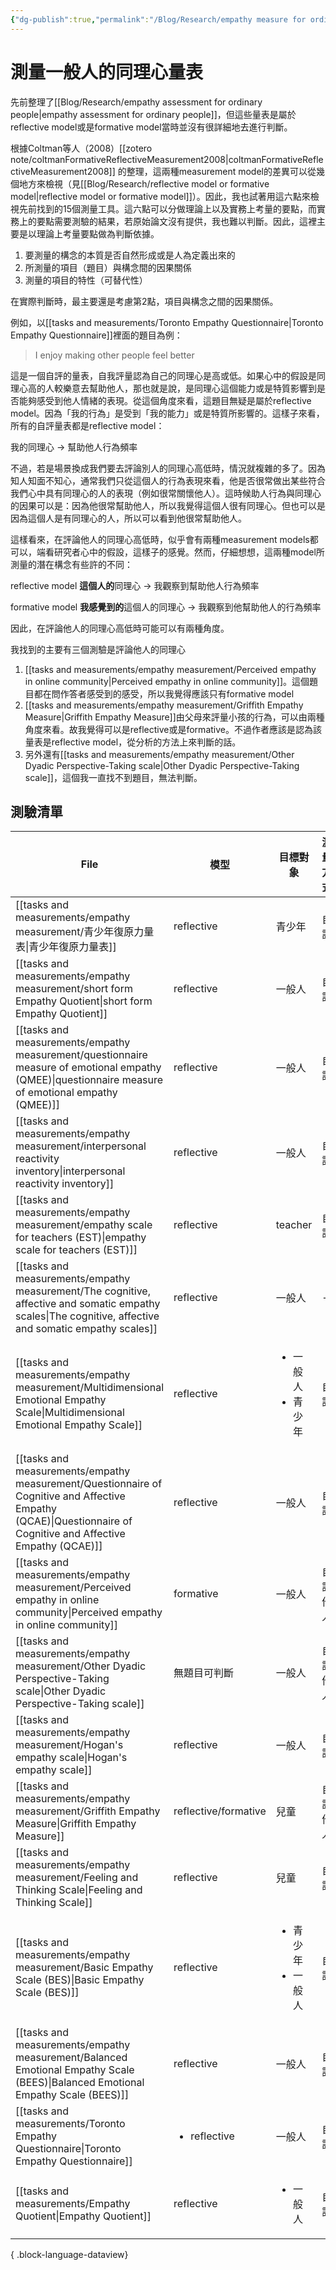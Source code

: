 ```yaml
---
{"dg-publish":true,"permalink":"/Blog/Research/empathy measure for ordinary people reflective or formative model/","title":"測量一般人的同理心量表是reflective or formative model","tags":["blog","empathy","measurement","inventory","reflective","formative","manuscript"],"created":"2022-07-20","updated":""}
---
```



# 測量一般人的同理心量表

先前整理了[[Blog/Research/empathy assessment for ordinary people\|empathy assessment for ordinary people]]，但這些量表是屬於reflective model或是formative model當時並沒有很詳細地去進行判斷。

根據Coltman等人（2008）[[zotero note/coltmanFormativeReflectiveMeasurement2008\|coltmanFormativeReflectiveMeasurement2008]] 的整理，這兩種measurement model的差異可以從幾個地方來檢視（見[[Blog/Research/reflective model or formative model\|reflective model or formative model]]）。因此，我也試著用這六點來檢視先前找到的15個測量工具。這六點可以分做理論上以及實務上考量的要點，而實務上的要點需要測驗的結果，若原始論文沒有提供，我也難以判斷。因此，這裡主要是以理論上考量要點做為判斷依據。


1. 要測量的構念的本質是否自然形成或是人為定義出來的
2. 所測量的項目（題目）與構念間的因果關係
3. 測量的項目的特性（可替代性）

在實際判斷時，最主要還是考慮第2點，項目與構念之間的因果關係。

<style> .container {font-family: sans-serif; text-align: center;} .button-wrapper button {z-index: 1;height: 40px; width: 100px; margin: 10px;padding: 5px;} .excalidraw .App-menu_top .buttonList { display: flex;} .excalidraw-wrapper { height: 800px; margin: 50px; position: relative;} :root[dir="ltr"] .excalidraw .layer-ui__wrapper .zen-mode-transition.App-menu_bottom--transition-left {transform: none;} </style><script src="https://cdn.jsdelivr.net/npm/react@17/umd/react.production.min.js"></script><script src="https://cdn.jsdelivr.net/npm/react-dom@17/umd/react-dom.production.min.js"></script><script type="text/javascript" src="https://cdn.jsdelivr.net/npm/@excalidraw/excalidraw@0/dist/excalidraw.production.min.js"></script><div id="measurement_modelexcalidraw.md1"></div><script>(function(){const InitialData={"type":"excalidraw","version":2,"source":"https://excalidraw.com","elements":[{"type":"ellipse","version":50,"versionNonce":405337202,"isDeleted":false,"id":"3-tqbp5ZLVtKjnWc4Mnzk","fillStyle":"hachure","strokeWidth":1,"strokeStyle":"solid","roughness":1,"opacity":100,"angle":0,"x":-221.83834838867188,"y":-87.21842575073242,"strokeColor":"#000000","backgroundColor":"transparent","width":187.8980712890625,"height":97.548828125,"seed":642925298,"groupIds":[],"strokeSharpness":"sharp","boundElements":[{"id":"wAoPmy_Z7N6AygmE-kM8j","type":"arrow"},{"id":"l8VeDDoj7WGaN67ht4uaE","type":"arrow"},{"id":"J37inoKKMOYB3P_grpwqb","type":"arrow"}],"updated":1659538711128,"link":null,"locked":false},{"type":"text","version":79,"versionNonce":117343410,"isDeleted":false,"id":"Hef8Dhr1","fillStyle":"hachure","strokeWidth":1,"strokeStyle":"solid","roughness":1,"opacity":100,"angle":0,"x":-175.10720825195312,"y":-63.9283561706543,"strokeColor":"#000000","backgroundColor":"transparent","width":95,"height":50,"seed":1473213230,"groupIds":[],"strokeSharpness":"sharp","boundElements":[],"updated":1659538640715,"link":null,"locked":false,"fontSize":20,"fontFamily":1,"text":"latent\nconstruct","rawText":"latent\nconstruct","baseline":43,"textAlign":"center","verticalAlign":"top","containerId":null,"originalText":"latent\nconstruct"},{"type":"rectangle","version":107,"versionNonce":1333496238,"isDeleted":false,"id":"3Kv45IqP1tjBqjKSIDHeM","fillStyle":"hachure","strokeWidth":1,"strokeStyle":"solid","roughness":1,"opacity":100,"angle":0,"x":-328.9366149902344,"y":-128.43308639526367,"strokeColor":"#000000","backgroundColor":"transparent","width":84,"height":47.06634521484375,"seed":1653192686,"groupIds":[],"strokeSharpness":"sharp","boundElements":[{"type":"text","id":"RNYhO64T"},{"id":"wAoPmy_Z7N6AygmE-kM8j","type":"arrow"}],"updated":1659538702656,"link":null,"locked":false},{"type":"text","version":61,"versionNonce":742808114,"isDeleted":false,"id":"RNYhO64T","fillStyle":"hachure","strokeWidth":1,"strokeStyle":"solid","roughness":1,"opacity":100,"angle":0,"x":-323.9366149902344,"y":-117.3999137878418,"strokeColor":"#000000","backgroundColor":"transparent","width":74,"height":25,"seed":1621425010,"groupIds":[],"strokeSharpness":"sharp","boundElements":[],"updated":1659538691756,"link":null,"locked":false,"fontSize":20,"fontFamily":1,"text":"item 1","rawText":"item 1","baseline":18,"textAlign":"center","verticalAlign":"middle","containerId":"3Kv45IqP1tjBqjKSIDHeM","originalText":"item 1"},{"type":"rectangle","version":122,"versionNonce":1315068462,"isDeleted":false,"id":"ZScW7qYqmxp7YhXCNml77","fillStyle":"hachure","strokeWidth":1,"strokeStyle":"solid","roughness":1,"opacity":100,"angle":0,"x":-365.5178527832031,"y":-52.61518478393555,"strokeColor":"#000000","backgroundColor":"transparent","width":84,"height":47.06634521484375,"seed":1568947502,"groupIds":[],"strokeSharpness":"sharp","boundElements":[{"id":"nV2A0aTX","type":"text"},{"id":"l8VeDDoj7WGaN67ht4uaE","type":"arrow"}],"updated":1659538706964,"link":null,"locked":false},{"type":"text","version":77,"versionNonce":1268257138,"isDeleted":false,"id":"nV2A0aTX","fillStyle":"hachure","strokeWidth":1,"strokeStyle":"solid","roughness":1,"opacity":100,"angle":0,"x":-360.5178527832031,"y":-41.58201217651367,"strokeColor":"#000000","backgroundColor":"transparent","width":74,"height":25,"seed":1506538674,"groupIds":[],"strokeSharpness":"sharp","boundElements":[],"updated":1659538688147,"link":null,"locked":false,"fontSize":20,"fontFamily":1,"text":"item 2","rawText":"item 2","baseline":18,"textAlign":"center","verticalAlign":"middle","containerId":"ZScW7qYqmxp7YhXCNml77","originalText":"item 2"},{"type":"rectangle","version":106,"versionNonce":1739953714,"isDeleted":false,"id":"5Q9V7S98ZeiPF6_mtJ89B","fillStyle":"hachure","strokeWidth":1,"strokeStyle":"solid","roughness":1,"opacity":100,"angle":0,"x":-316.0383605957031,"y":26.995044708251953,"strokeColor":"#000000","backgroundColor":"transparent","width":84,"height":47.06634521484375,"seed":962064434,"groupIds":[],"strokeSharpness":"sharp","boundElements":[{"id":"dBakNFGO","type":"text"},{"id":"J37inoKKMOYB3P_grpwqb","type":"arrow"}],"updated":1659538711129,"link":null,"locked":false},{"type":"text","version":61,"versionNonce":1587391154,"isDeleted":false,"id":"dBakNFGO","fillStyle":"hachure","strokeWidth":1,"strokeStyle":"solid","roughness":1,"opacity":100,"angle":0,"x":-311.0383605957031,"y":38.02821731567383,"strokeColor":"#000000","backgroundColor":"transparent","width":74,"height":25,"seed":478405614,"groupIds":[],"strokeSharpness":"sharp","boundElements":[],"updated":1659538696006,"link":null,"locked":false,"fontSize":20,"fontFamily":1,"text":"item 3","rawText":"item 3","baseline":18,"textAlign":"center","verticalAlign":"middle","containerId":"5Q9V7S98ZeiPF6_mtJ89B","originalText":"item 3"},{"type":"arrow","version":54,"versionNonce":947796156,"isDeleted":false,"id":"wAoPmy_Z7N6AygmE-kM8j","fillStyle":"hachure","strokeWidth":1,"strokeStyle":"solid","roughness":1,"opacity":100,"angle":0,"x":-195.54189209235486,"y":-80.25925751888192,"strokeColor":"#000000","backgroundColor":"transparent","width":42.78876586662952,"height":28.511444843178623,"seed":1656325234,"groupIds":[],"strokeSharpness":"round","boundElements":[],"updated":1659679282633,"link":null,"locked":false,"startBinding":{"elementId":"3-tqbp5ZLVtKjnWc4Mnzk","gap":7.3891006926978235,"focus":-0.04112590801925005},"endBinding":{"elementId":"3Kv45IqP1tjBqjKSIDHeM","gap":6.60595703125,"focus":-0.7037864838242268},"lastCommittedPoint":null,"startArrowhead":null,"endArrowhead":"arrow","points":[[0,0],[-42.78876586662952,-28.511444843178623]]},{"type":"arrow","version":40,"versionNonce":2049950012,"isDeleted":false,"id":"l8VeDDoj7WGaN67ht4uaE","fillStyle":"hachure","strokeWidth":1,"strokeStyle":"solid","roughness":1,"opacity":100,"angle":0,"x":-225.635484276923,"y":-37.424201367545564,"strokeColor":"#000000","backgroundColor":"transparent","width":46.72099155315513,"height":4.967372296500642,"seed":522039346,"groupIds":[],"strokeSharpness":"round","boundElements":[],"updated":1659679282635,"link":null,"locked":false,"startBinding":{"elementId":"3-tqbp5ZLVtKjnWc4Mnzk","gap":3.8155192879697353,"focus":0.1882541525682399},"endBinding":{"elementId":"ZScW7qYqmxp7YhXCNml77","gap":9.161376953125,"focus":0.07374140659346132},"lastCommittedPoint":null,"startArrowhead":null,"endArrowhead":"arrow","points":[[0,0],[-46.72099155315513,4.967372296500642]]},{"type":"arrow","version":49,"versionNonce":228342204,"isDeleted":false,"id":"J37inoKKMOYB3P_grpwqb","fillStyle":"hachure","strokeWidth":1,"strokeStyle":"solid","roughness":1,"opacity":100,"angle":0,"x":-179.1264217397684,"y":10.372636567630977,"strokeColor":"#000000","backgroundColor":"transparent","width":45.70014686374722,"height":40.35943816991784,"seed":53094322,"groupIds":[],"strokeSharpness":"round","boundElements":[],"updated":1659679282637,"link":null,"locked":false,"startBinding":{"elementId":"3-tqbp5ZLVtKjnWc4Mnzk","gap":7.740340268647323,"focus":-0.03706534415686419},"endBinding":{"elementId":"5Q9V7S98ZeiPF6_mtJ89B","gap":7.2117919921875,"focus":0.7202415319180563},"lastCommittedPoint":null,"startArrowhead":null,"endArrowhead":"arrow","points":[[0,0],[-45.70014686374722,40.35943816991784]]},{"type":"text","version":107,"versionNonce":1149428142,"isDeleted":false,"id":"DLeXNTwd","fillStyle":"hachure","strokeWidth":1,"strokeStyle":"solid","roughness":1,"opacity":100,"angle":0,"x":-260.7917785644531,"y":-191.9056510925293,"strokeColor":"#000000","backgroundColor":"transparent","width":216,"height":35,"seed":1757937650,"groupIds":[],"strokeSharpness":"sharp","boundElements":[],"updated":1659538732097,"link":null,"locked":false,"fontSize":28,"fontFamily":1,"text":"reflective model","rawText":"reflective model","baseline":25,"textAlign":"center","verticalAlign":"top","containerId":null,"originalText":"reflective model"},{"type":"ellipse","version":294,"versionNonce":1313817518,"isDeleted":false,"id":"7WEvITmc4NoPSxO3fHZgI","fillStyle":"hachure","strokeWidth":1,"strokeStyle":"solid","roughness":1,"opacity":100,"angle":0,"x":128.3624267578125,"y":-84.28937911987305,"strokeColor":"#000000","backgroundColor":"transparent","width":187.8980712890625,"height":97.548828125,"seed":2038256498,"groupIds":[],"strokeSharpness":"sharp","boundElements":[{"id":"ot8mUodhmIiKd7jxNWd2R","type":"arrow"},{"id":"bunRmgQ2SQMOKpgYxxSk9","type":"arrow"},{"id":"bIW3Q9nthI_3QFDLNhfDw","type":"arrow"}],"updated":1659538823596,"link":null,"locked":false},{"type":"text","version":204,"versionNonce":2031140466,"isDeleted":false,"id":"fnUZzhdJ","fillStyle":"hachure","strokeWidth":1,"strokeStyle":"solid","roughness":1,"opacity":100,"angle":0,"x":179.119384765625,"y":-60.23618698120117,"strokeColor":"#000000","backgroundColor":"transparent","width":95,"height":50,"seed":1716081838,"groupIds":[],"strokeSharpness":"sharp","boundElements":[],"updated":1659538825730,"link":null,"locked":false,"fontSize":20,"fontFamily":1,"text":"latent\nconstruct","rawText":"latent\nconstruct","baseline":43,"textAlign":"center","verticalAlign":"top","containerId":null,"originalText":"latent\nconstruct"},{"type":"rectangle","version":448,"versionNonce":1542835826,"isDeleted":false,"id":"-aYnNpC60cS3TE9sctnbU","fillStyle":"hachure","strokeWidth":1,"strokeStyle":"solid","roughness":1,"opacity":100,"angle":0,"x":383.01055908203125,"y":-136.28376388549805,"strokeColor":"#000000","backgroundColor":"transparent","width":84,"height":47.06634521484375,"seed":2099647794,"groupIds":[],"strokeSharpness":"sharp","boundElements":[{"id":"UQa6sasP","type":"text"},{"id":"ot8mUodhmIiKd7jxNWd2R","type":"arrow"}],"updated":1659538812896,"link":null,"locked":false},{"type":"text","version":399,"versionNonce":1642727854,"isDeleted":false,"id":"UQa6sasP","fillStyle":"hachure","strokeWidth":1,"strokeStyle":"solid","roughness":1,"opacity":100,"angle":0,"x":388.01055908203125,"y":-125.25059127807617,"strokeColor":"#000000","backgroundColor":"transparent","width":74,"height":25,"seed":1607896814,"groupIds":[],"strokeSharpness":"sharp","boundElements":[],"updated":1659538812896,"link":null,"locked":false,"fontSize":20,"fontFamily":1,"text":"item 1","rawText":"item 1","baseline":18,"textAlign":"center","verticalAlign":"middle","containerId":"-aYnNpC60cS3TE9sctnbU","originalText":"item 1"},{"type":"rectangle","version":556,"versionNonce":1481304690,"isDeleted":false,"id":"RPuQMmaRdrpNFGI3oMvgT","fillStyle":"hachure","strokeWidth":1,"strokeStyle":"solid","roughness":1,"opacity":100,"angle":0,"x":403.2297058105469,"y":-62.37809371948242,"strokeColor":"#000000","backgroundColor":"transparent","width":84,"height":47.06634521484375,"seed":433102578,"groupIds":[],"strokeSharpness":"sharp","boundElements":[{"id":"hA8C9MrG","type":"text"},{"id":"bunRmgQ2SQMOKpgYxxSk9","type":"arrow"}],"updated":1659538839064,"link":null,"locked":false},{"type":"text","version":508,"versionNonce":1443147182,"isDeleted":false,"id":"hA8C9MrG","fillStyle":"hachure","strokeWidth":1,"strokeStyle":"solid","roughness":1,"opacity":100,"angle":0,"x":408.2297058105469,"y":-51.34492111206055,"strokeColor":"#000000","backgroundColor":"transparent","width":74,"height":25,"seed":541229358,"groupIds":[],"strokeSharpness":"sharp","boundElements":[],"updated":1659538839064,"link":null,"locked":false,"fontSize":20,"fontFamily":1,"text":"item 2","rawText":"item 2","baseline":18,"textAlign":"center","verticalAlign":"middle","containerId":"RPuQMmaRdrpNFGI3oMvgT","originalText":"item 2"},{"type":"rectangle","version":447,"versionNonce":1749681522,"isDeleted":false,"id":"m7xBv7a-xDzFtL_kJKMFD","fillStyle":"hachure","strokeWidth":1,"strokeStyle":"solid","roughness":1,"opacity":100,"angle":0,"x":395.9088134765625,"y":19.144367218017578,"strokeColor":"#000000","backgroundColor":"transparent","width":84,"height":47.06634521484375,"seed":1543762098,"groupIds":[],"strokeSharpness":"sharp","boundElements":[{"id":"etLue1ig","type":"text"},{"id":"bIW3Q9nthI_3QFDLNhfDw","type":"arrow"}],"updated":1659538812896,"link":null,"locked":false},{"type":"text","version":399,"versionNonce":492356270,"isDeleted":false,"id":"etLue1ig","fillStyle":"hachure","strokeWidth":1,"strokeStyle":"solid","roughness":1,"opacity":100,"angle":0,"x":400.9088134765625,"y":30.177539825439453,"strokeColor":"#000000","backgroundColor":"transparent","width":74,"height":25,"seed":1257646958,"groupIds":[],"strokeSharpness":"sharp","boundElements":[],"updated":1659538812896,"link":null,"locked":false,"fontSize":20,"fontFamily":1,"text":"item 3","rawText":"item 3","baseline":18,"textAlign":"center","verticalAlign":"middle","containerId":"m7xBv7a-xDzFtL_kJKMFD","originalText":"item 3"},{"type":"text","version":208,"versionNonce":1792873902,"isDeleted":false,"id":"YpO1XyIx","fillStyle":"hachure","strokeWidth":1,"strokeStyle":"solid","roughness":1,"opacity":100,"angle":0,"x":149.701171875,"y":-189.31534957885742,"strokeColor":"#000000","backgroundColor":"transparent","width":216,"height":35,"seed":1731766254,"groupIds":[],"strokeSharpness":"sharp","boundElements":[],"updated":1659538760588,"link":null,"locked":false,"fontSize":28,"fontFamily":1,"text":"formative model","rawText":"formative model","baseline":25,"textAlign":"center","verticalAlign":"top","containerId":null,"originalText":"formative model"},{"type":"arrow","version":837,"versionNonce":1575330364,"isDeleted":false,"id":"ot8mUodhmIiKd7jxNWd2R","fillStyle":"hachure","strokeWidth":1,"strokeStyle":"solid","roughness":1,"opacity":100,"angle":0,"x":387.86114886243087,"y":-80.59025192260742,"strokeColor":"#000000","backgroundColor":"transparent","width":67.11756622326493,"height":27.641795408693156,"seed":921494894,"groupIds":[],"strokeSharpness":"round","boundElements":[],"updated":1659679282639,"link":null,"locked":false,"startBinding":{"elementId":"-aYnNpC60cS3TE9sctnbU","gap":8.627166748046875,"focus":-0.41140816051191903},"endBinding":{"elementId":"7WEvITmc4NoPSxO3fHZgI","gap":9.251036169121981,"focus":0.37111764543388864},"lastCommittedPoint":null,"startArrowhead":null,"endArrowhead":"arrow","points":[[0,0],[-67.11756622326493,27.641795408693156]]},{"type":"arrow","version":1029,"versionNonce":569244348,"isDeleted":false,"id":"bunRmgQ2SQMOKpgYxxSk9","fillStyle":"hachure","strokeWidth":1,"strokeStyle":"solid","roughness":1,"opacity":100,"angle":0,"x":391.5693359375,"y":-36.27507530726709,"strokeColor":"#000000","backgroundColor":"transparent","width":72.46455742639989,"height":1.2812609744456296,"seed":1068026994,"groupIds":[],"strokeSharpness":"round","boundElements":[],"updated":1659679282641,"link":null,"locked":false,"startBinding":{"elementId":"RPuQMmaRdrpNFGI3oMvgT","gap":11.660369873046875,"focus":-0.06689089095912086},"endBinding":{"elementId":"7WEvITmc4NoPSxO3fHZgI","gap":2.849213090714585,"focus":0.0457469338789144},"lastCommittedPoint":null,"startArrowhead":null,"endArrowhead":"arrow","points":[[0,0],[-72.46455742639989,1.2812609744456296]]},{"type":"arrow","version":832,"versionNonce":1683440444,"isDeleted":false,"id":"bIW3Q9nthI_3QFDLNhfDw","fillStyle":"hachure","strokeWidth":1,"strokeStyle":"solid","roughness":1,"opacity":100,"angle":0,"x":415.10155973194185,"y":12.204273223876953,"strokeColor":"#000000","backgroundColor":"transparent","width":104.92707323927192,"height":21.996516632565744,"seed":1826915950,"groupIds":[],"strokeSharpness":"round","boundElements":[],"updated":1659679282643,"link":null,"locked":false,"startBinding":{"elementId":"m7xBv7a-xDzFtL_kJKMFD","gap":6.940093994140625,"focus":0.7950574429241808},"endBinding":{"elementId":"7WEvITmc4NoPSxO3fHZgI","gap":5.7172296220848935,"focus":0.13884678202273987},"lastCommittedPoint":null,"startArrowhead":null,"endArrowhead":"arrow","points":[[0,0],[-104.92707323927192,-21.996516632565744]]},{"id":"K98JjrF_KLFY82QU5wo-R","type":"text","x":0.1416407993861526,"y":66.43501227242604,"width":20,"height":70,"angle":0,"strokeColor":"#000000","backgroundColor":"transparent","fillStyle":"hachure","strokeWidth":1,"strokeStyle":"solid","roughness":1,"opacity":100,"groupIds":[],"strokeSharpness":"sharp","seed":2102406660,"version":6,"versionNonce":1656339900,"isDeleted":true,"boundElements":null,"updated":1659679297415,"link":null,"locked":false,"text":"hi\n","rawText":"hi\n","fontSize":28,"fontFamily":1,"textAlign":"center","verticalAlign":"top","baseline":60,"containerId":null,"originalText":"hi\n"}],"appState":{"theme":"light","viewBackgroundColor":"#ffffff","currentItemStrokeColor":"#000000","currentItemBackgroundColor":"transparent","currentItemFillStyle":"hachure","currentItemStrokeWidth":1,"currentItemStrokeStyle":"solid","currentItemRoughness":1,"currentItemOpacity":100,"currentItemFontFamily":1,"currentItemFontSize":28,"currentItemTextAlign":"center","currentItemStrokeSharpness":"sharp","currentItemStartArrowhead":null,"currentItemEndArrowhead":"arrow","currentItemLinearStrokeSharpness":"round","gridSize":null,"colorPalette":{}},"files":{}};InitialData.scrollToContent=true;App=()=>{const e=React.useRef(null),t=React.useRef(null),[n,i]=React.useState({width:void 0,height:void 0});return React.useEffect(()=>{i({width:t.current.getBoundingClientRect().width,height:t.current.getBoundingClientRect().height});const e=()=>{i({width:t.current.getBoundingClientRect().width,height:t.current.getBoundingClientRect().height})};return window.addEventListener("resize",e),()=>window.removeEventListener("resize",e)},[t]),React.createElement(React.Fragment,null,React.createElement("div",{className:"excalidraw-wrapper",ref:t},React.createElement(ExcalidrawLib.Excalidraw,{ref:e,width:n.width,height:n.height,initialData:InitialData,viewModeEnabled:!0,zenModeEnabled:!0,gridModeEnabled:!1})))},excalidrawWrapper=document.getElementById("measurement_modelexcalidraw.md1");ReactDOM.render(React.createElement(App),excalidrawWrapper);})();</script>

例如，以[[tasks and measurements/Toronto Empathy Questionnaire\|Toronto Empathy Questionnaire]]裡面的題目為例：
> I enjoy making other people feel better

這是一個自評的量表，自我評量認為自己的同理心是高或低。如果心中的假設是同理心高的人較樂意去幫助他人，那也就是說，是同理心這個能力或是特質影響到是否能夠感受到他人情緒的表現。從這個角度來看，這題目無疑是屬於reflective model。因為「我的行為」是受到「我的能力」或是特質所影響的。這樣子來看，所有的自評量表都是reflective model：

我的同理心 → 幫助他人行為頻率


不過，若是場景換成我們要去評論別人的同理心高低時，情況就複雜的多了。因為知人知面不知心，通常我們只從這個人的行為表現來看，他是否很常做出某些符合我們心中具有同理心的人的表現（例如很常關懷他人）。這時候助人行為與同理心的因果可以是：因為他很常幫助他人，所以我覺得這個人很有同理心。但也可以是因為這個人是有同理心的人，所以可以看到他很常幫助他人。

這樣看來，在評論他人的同理心高低時，似乎會有兩種measurement models都可以，端看研究者心中的假設，這樣子的感覺。然而，仔細想想，這兩種model所測量的潛在構念有些許的不同：

reflective model
**這個人的**同理心 → 我觀察到幫助他人行為頻率

formative model
**我感覺到的**這個人的同理心 → 我觀察到他幫助他人的行為頻率

因此，在評論他人的同理心高低時可能可以有兩種角度。

我找到的主要有三個測驗是評論他人的同理心
1. [[tasks and measurements/empathy measurement/Perceived empathy in online community\|Perceived empathy in online community]]。這個題目都在問作答者感受到的感受，所以我覺得應該只有formative model
2. [[tasks and measurements/empathy measurement/Griffith Empathy Measure\|Griffith Empathy Measure]]由父母來評量小孩的行為，可以由兩種角度來看。故我覺得可以是reflective或是formative。不過作者應該是認為該量表是reflective model，從分析的方法上來判斷的話。
3. 另外還有[[tasks and measurements/empathy measurement/Other Dyadic Perspective-Taking scale\|Other Dyadic Perspective-Taking scale]]，這個我一直找不到題目，無法判斷。

## 測驗清單

| File                                                                                                                                                               | 模型                           | 目標對象                              | 測量方式 |
| ------------------------------------------------------------------------------------------------------------------------------------------------------------------ | ---------------------------- | --------------------------------- | ---- |
| [[tasks and measurements/empathy measurement/青少年復原力量表\|青少年復原力量表]]                                                                                               | reflective                   | 青少年                               | 自評   |
| [[tasks and measurements/empathy measurement/short form Empathy Quotient\|short form Empathy Quotient]]                                                         | reflective                   | 一般人                               | 自評   |
| [[tasks and measurements/empathy measurement/questionnaire measure of emotional empathy (QMEE)\|questionnaire measure of emotional empathy (QMEE)]]             | reflective                   | 一般人                               | 自評   |
| [[tasks and measurements/empathy measurement/interpersonal reactivity inventory\|interpersonal reactivity inventory]]                                           | reflective                   | 一般人                               | 自評   |
| [[tasks and measurements/empathy measurement/empathy scale for teachers (EST)\|empathy scale for teachers (EST)]]                                               | reflective                   | teacher                           | 自評   |
| [[tasks and measurements/empathy measurement/The cognitive, affective and somatic empathy scales\|The cognitive, affective and somatic empathy scales]]         | reflective                   | 一般人                               | \-   |
| [[tasks and measurements/empathy measurement/Multidimensional Emotional Empathy Scale\|Multidimensional Emotional Empathy Scale]]                               | reflective                   | <ul><li>一般人</li><li>青少年</li></ul> | 自評   |
| [[tasks and measurements/empathy measurement/Questionnaire of Cognitive and Affective Empathy (QCAE)\|Questionnaire of Cognitive and Affective Empathy (QCAE)]] | reflective                   | 一般人                               | 自評   |
| [[tasks and measurements/empathy measurement/Perceived empathy in online community\|Perceived empathy in online community]]                                     | formative                    | 一般人                               | 自評他人 |
| [[tasks and measurements/empathy measurement/Other Dyadic Perspective-Taking scale\|Other Dyadic Perspective-Taking scale]]                                     | 無題目可判斷                       | 一般人                               | 自評他人 |
| [[tasks and measurements/empathy measurement/Hogan's empathy scale\|Hogan's empathy scale]]                                                                     | reflective                   | 一般人                               | 自評   |
| [[tasks and measurements/empathy measurement/Griffith Empathy Measure\|Griffith Empathy Measure]]                                                               | reflective/formative         | 兒童                                | 自評他人 |
| [[tasks and measurements/empathy measurement/Feeling and Thinking Scale\|Feeling and Thinking Scale]]                                                           | reflective                   | 兒童                                | 自評   |
| [[tasks and measurements/empathy measurement/Basic Empathy Scale (BES)\|Basic Empathy Scale (BES)]]                                                             | reflective                   | <ul><li>青少年</li><li>一般人</li></ul> | 自評   |
| [[tasks and measurements/empathy measurement/Balanced Emotional Empathy Scale (BEES)\|Balanced Emotional Empathy Scale (BEES)]]                                 | reflective                   | 一般人                               | 自評   |
| [[tasks and measurements/Toronto Empathy Questionnaire\|Toronto Empathy Questionnaire]]                                                                         | <ul><li>reflective</li></ul> | 一般人                               | 自評   |
| [[tasks and measurements/Empathy Quotient\|Empathy Quotient]]                                                                                                   | reflective                   | <ul><li>一般人</li></ul>             | 自評   |

{ .block-language-dataview}